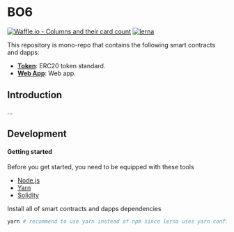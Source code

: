# BO6
[![Waffle.io - Columns and their card count](https://badge.waffle.io/dropx/bo6.svg?columns=all)](https://waffle.io/dropx/bo6) [![lerna](https://img.shields.io/badge/maintained%20with-lerna-cc00ff.svg)](https://lernajs.io/)

This repository is mono-repo that contains the following smart contracts and dapps:

- **[Token](smart-contracts/token)**: ERC20 token standard.
- **[Web App](dapps/webapp)**: Web app.

## Introduction
...

## Development

#### Getting started
Before you get started, you need to be equipped with these tools
* [Node.js](https://nodejs.org/download/)
* [Yarn](https://yarnpkg.com/en/docs/install)
* [Solidity](http://solidity.readthedocs.io/en/v0.4.24/installing-solidity.html)

Install all of smart contracts and dapps dependencies
```bash
yarn # recommend to use yarn instead of npm since lerna uses yarn configuration
```
